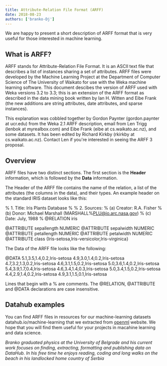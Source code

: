 ```yaml
---
title: Attribute-Relation File Format (ARFF)
date: 2018-08-23
authors: ['branko-Dj']
---
```


We are happy to present a short description of ARFF format that is very useful for those interested in machine learning.

## What is ARFF?

ARFF stands for Attribute-Relation File Format. It is an ASCII text file that describes a list of instances sharing a set of attributes. ARFF files were developed by the Machine Learning Project at the Department of Computer Science of The University of Waikato for use with the Weka machine learning software. This document descibes the version of ARFF used with Weka versions 3.2 to 3.3; this is an extension of the ARFF format as described in the data mining book written by Ian H. Witten and Eibe Frank (the new additions are string attributes, date attributes, and sparse instances).

This explanation was cobbled together by Gordon Paynter (gordon.paynter at ucr.edu) from the Weka 2.1 ARFF description, email from Len Trigg (lenbok at myrealbox.com) and Eibe Frank (eibe at cs.waikato.ac.nz), and some datasets. It has been edited by Richard Kirkby (rkirkby at cs.waikato.ac.nz). Contact Len if you're interested in seeing the ARFF 3 proposal.

## Overview
ARFF files have two distinct sections. The first section is the **Header** information, which is followed by the **Data** information.

The Header of the ARFF file contains the name of the relation, a list of the attributes (the columns in the data), and their types. An example header on the standard IRIS dataset looks like this:

   % 1. Title: Iris Plants Database
   % 
   % 2. Sources:
   %      (a) Creator: R.A. Fisher
   %      (b) Donor: Michael Marshall (MARSHALL%PLU@io.arc.nasa.gov)
   %      (c) Date: July, 1988
   % 
   @RELATION iris

   @ATTRIBUTE sepallength  NUMERIC
   @ATTRIBUTE sepalwidth   NUMERIC
   @ATTRIBUTE petallength  NUMERIC
   @ATTRIBUTE petalwidth   NUMERIC
   @ATTRIBUTE class        {Iris-setosa,Iris-versicolor,Iris-virginica}
  
The Data of the ARFF file looks like the following:

   @DATA
   5.1,3.5,1.4,0.2,Iris-setosa
   4.9,3.0,1.4,0.2,Iris-setosa
   4.7,3.2,1.3,0.2,Iris-setosa
   4.6,3.1,1.5,0.2,Iris-setosa
   5.0,3.6,1.4,0.2,Iris-setosa
   5.4,3.9,1.7,0.4,Iris-setosa
   4.6,3.4,1.4,0.3,Iris-setosa
   5.0,3.4,1.5,0.2,Iris-setosa
   4.4,2.9,1.4,0.2,Iris-setosa
   4.9,3.1,1.5,0.1,Iris-setosa
  
Lines that begin with a % are comments. The @RELATION, @ATTRIBUTE and @DATA declarations are case insensitive.

## Datahub examples
You can find ARFF files in resources for our machine-learning datasets datahub.io/machine-learning that we extracted from [openml](https://www.openml.org/search?type=data) website. We hope that you will find them useful for your projects in macahine learning and data science.


*Branko graduated physics at the University of Belgrade and his current work focuses on finding, extracting, formatting and publishing data on DataHub. In his free time he enjoys reading, coding and long walks on the beach in his landlocked home country of Serbia*
